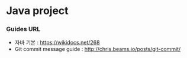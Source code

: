 # Java project

### Guides URL
+ 자바 기본 : https://wikidocs.net/268
+ Git commit message guide : http://chris.beams.io/posts/git-commit/

